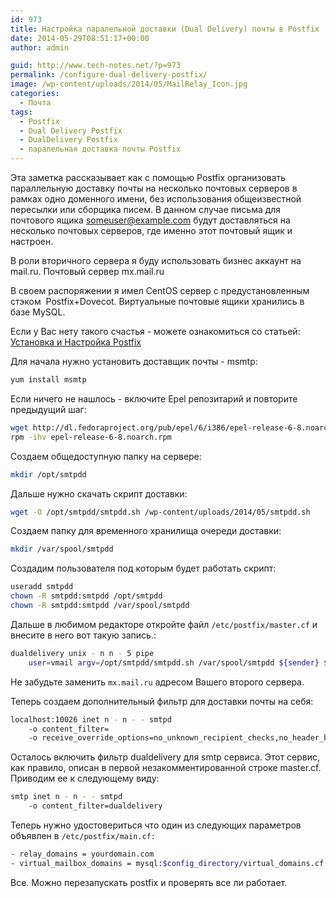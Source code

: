 ```yaml
---
id: 973
title: Настройка паралельной доставки (Dual Delivery) почты в Postfix
date: 2014-05-29T08:51:17+00:00
author: admin

guid: http://www.tech-notes.net/?p=973
permalink: /configure-dual-delivery-postfix/
image: /wp-content/uploads/2014/05/MailRelay_Icon.jpg
categories:
  - Почта
tags:
  - Postfix
  - Dual Delivery Postfix
  - DualDelivery Postfix
  - паралельная доставка почты Postfix
---
```

Эта заметка рассказывает как с помощью Postfix организовать параллельную доставку почты на несколько почтовых серверов в рамках одно доменного имени, без использования общеизвестной пересылки или сборщика писем. В данном случае письма для почтового ящика someuser@example.com будут доставляться на несколько почтовых серверов, где именно этот почтовый ящик и настроен.

В роли вторичного сервера я буду использовать бизнес аккаунт на mail.ru. Почтовый сервер mx.mail.ru

В своем распоряжении я имел CentOS сервер с предустановленным стэком  Postfix+Dovecot. Виртуальные почтовые ящики хранились в базе MySQL.

Если у Вас нету такого счастья - можете ознакомиться со статьей:  [Установка и Настройка Postfix](http://www.tech-notes.net/install-configure-postfix/ "Установка и Настройка Postfix")

Для начала нужно установить доставщик почты - msmtp:

```bash
yum install msmtp
```

Если ничего не нашлось - включите Epel репозитарий и повторите предыдущий шаг:

```bash
wget http://dl.fedoraproject.org/pub/epel/6/i386/epel-release-6-8.noarch.rpm  
rpm -ihv epel-release-6-8.noarch.rpm
```

Создаем общедоступную папку на сервере:

```bash
mkdir /opt/smtpdd
```

Дальше нужно скачать скрипт доставки:

```bash
wget -O /opt/smtpdd/smtpdd.sh /wp-content/uploads/2014/05/smtpdd.sh
```

Создаем папку для временного хранилища очереди доставки:

```bash
mkdir /var/spool/smtpdd
```

Создадим пользователя под которым будет работать скрипт:

```bash
useradd smtpdd  
chown -R smtpdd:smtpdd /opt/smtpdd  
chown -R smtpdd:smtpdd /var/spool/smtpdd
```

Дальше в любимом редакторе откройте файл `/etc/postfix/master.cf` и внесите в него вот такую запись.:

```bash
dualdelivery unix - n n - 5 pipe  
	user=vmail argv=/opt/smtpdd/smtpdd.sh /var/spool/smtpdd ${sender} ${recipient} localhost:10026:q mx.mail.ru:25:q
```

Не забудьте заменить `mx.mail.ru` адресом Вашего второго сервера.

Теперь создаем дополнительный фильтр для доставки почты на себя:

```bash
localhost:10026 inet n - n - - smtpd  
	-o content_filter=  
	-o receive_override_options=no_unknown_recipient_checks,no_header_body_checks,no_milters
```

Осталось включить фильтр dualdelivery для smtp сервиса. Этот сервис, как правило, описан в первой незакомментированной строке master.cf. Приводим ее к следующему виду:

```bash
smtp inet n - n - - smtpd  
	-o content_filter=dualdelivery
```

Теперь нужно удостовериться что один из следующих параметров объявлен в `/etc/postfix/main.cf:`

```bash
- relay_domains = yourdomain.com  
- virtual_mailbox_domains = mysql:$config_directory/virtual_domains.cf
```

Все. Можно перезапускать postfix и проверять все ли работает.
